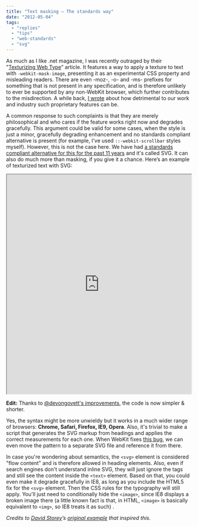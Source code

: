 ```yaml
---
title: "Text masking — The standards way"
date: "2012-05-04"
tags:
  - "replies"
  - "tips"
  - "web-standards"
  - "svg"
---
```


As much as I like .net magazine, I was recently outraged by their "[Texturizing Web Type](http://www.netmagazine.com/tutorials/texturise-web-type-css)" article. It features a way to apply a texture to text with `-webkit-mask-image`, presenting it as an experimental CSS property and misleading readers. There are even -moz-, -o- and -ms- prefixes for something that is not present in any specification, and is therefore unlikely to ever be supported by any non-WebKit browser, which further contributes to the misdirection. A while back, [I wrote](http://www.alistapart.com/articles/every-time-you-call-a-proprietary-feature-css3-a-kitten-dies/) about how detrimental to our work and industry such proprietary features can be.

A common response to such complaints is that they are merely philosophical and who cares if the feature works right now and degrades gracefully. This argument could be valid for some cases, when the style is just a minor, gracefully degrading enhancement and no standards compliant alternative is present (for example, I've used `::-webkit-scrollbar` styles myself). However, this is not the case here. We have had [a standards compliant alternative for this for the past 11 years](http://www.w3.org/TR/2001/WD-SVG11-20011030/ "Warning: This is a very early version of the SVG 1.1 spec. For reference, use the latest one.") and it's called SVG. It can also do much more than masking, if you give it a chance. Here’s an example of texturized text with SVG:

<iframe style="width: 100%; height: 600px;" src="https://dabblet.com/gist/2594420" width="320" height="240"></iframe>

**Edit:** Thanks to [@devongovett's improvements](https://twitter.com/devongovett/status/198513261333848064), the code is now simpler & shorter.

Yes, the syntax might be more unwieldy but it works in a much wider range of browsers: **Chrome, Safari, Firefox, IE9, Opera**. Also, it's trivial to make a script that generates the SVG markup from headings and applies the correct measurements for each one. When WebKit fixes [this bug](https://bugs.webkit.org/show_bug.cgi?id=65344), we can even move the pattern to a separate SVG file and reference it from there.

In case you're wondering about semantics, the `<svg>` element is considered "flow content" and is therefore allowed in heading elements. Also, even if search engines don't understand inline SVG, they will just ignore the tags and still see the content inside the `<text>` element. Based on that, you could even make it degrade gracefully in IE8, as long as you include the HTML5 fix for the `<svg>` element. Then the CSS rules for the typography will still apply. You'll just need to conditionally hide the `<image>`, since IE8 displays a broken image there (a little known fact is that, in HTML, `<image>` is basically equivalent to `<img>`, so IE8 treats it as such) .

_Credits to [David Storey](https://twitter.com/dstorey)’s [original example](http://my.opera.com/dstorey/blog/using-svg-masks-for-cut-out-text-effects) that inspired this._
